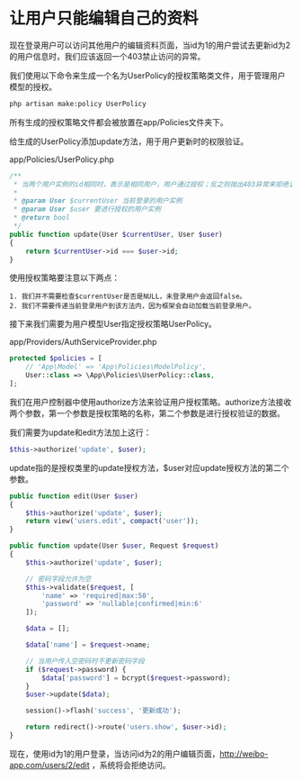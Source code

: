 # 让用户只能编辑自己的资料

现在登录用户可以访问其他用户的编辑资料页面，当id为1的用户尝试去更新id为2的用户信息时，我们应该返回一个403禁止访问的异常。  

我们使用以下命令来生成一个名为UserPolicy的授权策略类文件，用于管理用户模型的授权。  

```bash
php artisan make:policy UserPolicy
```

所有生成的授权策略文件都会被放置在app/Policies文件夹下。  

给生成的UserPolicy添加update方法，用于用户更新时的权限验证。  

app/Policies/UserPolicy.php
```php
/**
 * 当两个用户实例的id相同时，表示是相同用户，用户通过授权；反之则抛出403异常来拒绝访问。
 *
 * @param User $currentUser 当前登录的用户实例
 * @param User $user 要进行授权的用户实例
 * @return bool
 */
public function update(User $currentUser, User $user)
{
    return $currentUser->id === $user->id;
}
```
使用授权策略要注意以下两点：
```
1. 我们并不需要检查$currentUser是否是NULL，未登录用户会返回false。
2. 我们不需要传递当前登录用户到该方法内，因为框架会自动加载当前登录用户。
```
接下来我们需要为用户模型User指定授权策略UserPolicy。  

app/Providers/AuthServiceProvider.php
```php
protected $policies = [
    // 'App\Model' => 'App\Policies\ModelPolicy',
    User::class => \App\Policies\UserPolicy::class,
];
```
我们在用户控制器中使用authorize方法来验证用户授权策略。authorize方法接收两个参数，第一个参数是授权策略的名称，第二个参数是进行授权验证的数据。  

我们需要为update和edit方法加上这行：
```php
$this->authorize('update', $user);
```
update指的是授权类里的update授权方法，$user对应update授权方法的第二个参数。
```php
public function edit(User $user)
{
    $this->authorize('update', $user);
    return view('users.edit', compact('user'));
}

public function update(User $user, Request $request)
{
    $this->authorize('update', $user);

    // 密码字段允许为空
    $this->validate($request, [
        'name' => 'required|max:50',
        'password' => 'nullable|confirmed|min:6'
    ]);

    $data = [];

    $data['name'] = $request->name;

    // 当用户传入空密码时不更新密码字段
    if ($request->password) {
        $data['password'] = bcrypt($request->password);
    }
    $user->update($data);

    session()->flash('success', '更新成功');

    return redirect()->route('users.show', $user->id);
}
```
现在，使用id为1的用户登录，当访问id为2的用户编辑页面，http://weibo-app.com/users/2/edit ，系统将会拒绝访问。  

